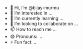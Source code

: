 - 👋 Hi, I’m @bijay-murmu
- 👀 I’m interested in ...
- 🌱 I’m currently learning ...
- 💞️ I’m looking to collaborate on ...
- 📫 How to reach me ...
- 😄 Pronouns: ...
- ⚡ Fun fact: ...

<!---
bijay-murmu/bijay-murmu is a ✨ special ✨ repository because its `README.md` (this file) appears on your GitHub profile.
You can click the Preview link to take a look at your changes.
--->
